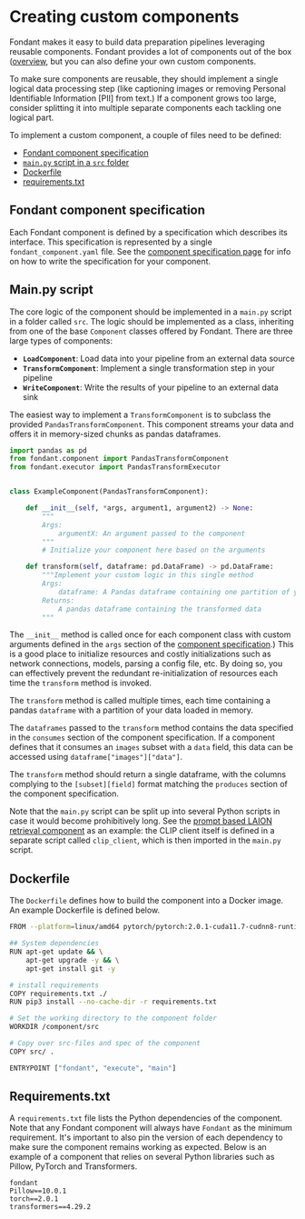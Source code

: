 # Creating custom components

Fondant makes it easy to build data preparation pipelines leveraging reusable components. Fondant
provides a lot of components out of the box
([overview](https://github.com/ml6team/fondant/tree/main/components), but you can also define your
own custom components.

To make sure components are reusable, they should implement a single logical data processing
step (like captioning images or removing Personal Identifiable Information [PII] from text.)
If a component grows too large, consider splitting it into multiple separate components each
tackling one logical part.

To implement a custom component, a couple of files need to be defined:

- [Fondant component specification](#fondant-component-specification)
- [`main.py` script in a `src` folder](#mainpy-script)
- [Dockerfile](#dockerfile)
- [requirements.txt](#requirementstxt)

## Fondant component specification

Each Fondant component is defined by a specification which describes its interface. This
specification is represented by a single `fondant_component.yaml` file. See the [component
specification page](../components/component_spec.md) for info on how to write the specification for your component.

## Main.py script

The core logic of the component should be implemented in a `main.py` script in a folder called
`src`.
The logic should be implemented as a class, inheriting from one of the base `Component` classes
offered by Fondant.
There are three large types of components:

- **`LoadComponent`**: Load data into your pipeline from an external data source
- **`TransformComponent`**: Implement a single transformation step in your pipeline
- **`WriteComponent`**: Write the results of your pipeline to an external data sink

The easiest way to implement a `TransformComponent` is to subclass the provided
`PandasTransformComponent`. This component streams your data and offers it in memory-sized
chunks as pandas dataframes.

```python
import pandas as pd
from fondant.component import PandasTransformComponent
from fondant.executor import PandasTransformExecutor


class ExampleComponent(PandasTransformComponent):

    def __init__(self, *args, argument1, argument2) -> None:
        """
        Args:
            argumentX: An argument passed to the component
        """
        # Initialize your component here based on the arguments

    def transform(self, dataframe: pd.DataFrame) -> pd.DataFrame:
        """Implement your custom logic in this single method
        Args:
            dataframe: A Pandas dataframe containing one partition of your data
        Returns:
            A pandas dataframe containing the transformed data
        """
```

The `__init__` method is called once for each component class with custom arguments defined in the
`args` section of the [component specification](../components/component_spec.md).) This is a good 
place to initialize resources and costly initializations such as network connections, models, 
parsing a config file, etc. By doing so, you can effectively prevent the redundant re-initialization
of resources each time the `transform` method is invoked.

The `transform` method is called multiple times, each time containing a pandas `dataframe`
with a partition of your data loaded in memory.

The `dataframes` passed to the `transform` method contains the data specified in the `consumes`
section of the component specification. If a component defines that it consumes an `images` subset
with a `data` field, this data can be accessed using `dataframe["images"]["data"]`.

The `transform` method should return a single dataframe, with the columns complying to the
`[subset][field]` format matching the `produces` section of the component specification.

Note that the `main.py` script can be split up into several Python scripts in case it would become
prohibitively long. See the
[prompt based LAION retrieval component](https://github.com/ml6team/fondant/tree/main/components/prompt_based_laion_retrieval/src)
as an example: the CLIP client itself is defined in a separate script called `clip_client`,
which is then imported in the `main.py` script.

## Dockerfile

The `Dockerfile` defines how to build the component into a Docker image. An example Dockerfile is defined below.

```bash
FROM --platform=linux/amd64 pytorch/pytorch:2.0.1-cuda11.7-cudnn8-runtime

## System dependencies
RUN apt-get update && \
    apt-get upgrade -y && \
    apt-get install git -y

# install requirements
COPY requirements.txt ./
RUN pip3 install --no-cache-dir -r requirements.txt

# Set the working directory to the component folder
WORKDIR /component/src

# Copy over src-files and spec of the component
COPY src/ .

ENTRYPOINT ["fondant", "execute", "main"]
```

## Requirements.txt

A `requirements.txt` file lists the Python dependencies of the component. Note that any Fondant component will always have `Fondant` as the minimum requirement. It's important to also pin the version of each dependency to make sure the component remains working as expected. Below is an example of a component that relies on several Python libraries such as Pillow, PyTorch and Transformers.

```
fondant
Pillow==10.0.1
torch==2.0.1
transformers==4.29.2
```
